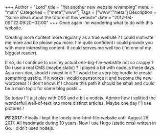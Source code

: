 +++
Author = "Lord"
title = "Yet another new website revamping"
menu = "main"
Categories = ["meta","www"]
Tags = ["www","meta"]
Description = "Some ideas about the future of this website"
date = "2012-04-09T22:09:20+02:00"
+++
Once again i'm wandering what to do with this website.

Creating more content more regularly as a true website ? I could motivate me more and be please you more. I'm quite confident i could provide you with more interesting content. It could serves me well too (i'm one of my biggest reader).

If so, do I continue to use my actual one-big-file-webstite not so crappy ? Do i use a real CMS (maybe static) ? I played a bit with node.js these days. As a non-dev, should i invest in it ? I would be a very big hurdle to create something usable. If it works i would opensource it and become the new wordpress ! I don't know. If I choose this path it should be small and could be a main topic for some blog posts…

So today I'll just play with CSS and a bit a nodejs. Admire how i splitted the wonderfull wall-of-text into more distinct articles. Maybe one day i'll use pictures !

***PS 2017 :*** Finally i kept the lonely one-html-file-website until August 25 2017. All handmade during 10 years. Now i use Hugo (static cms) written in Go. I didn't used nodejs.
